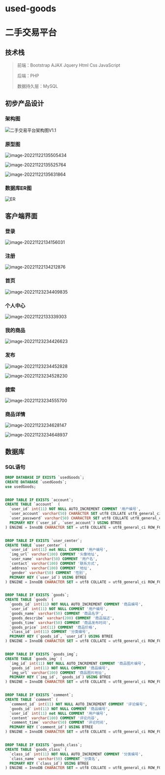 # used-goods
#  二手交易平台

## 技术栈


> 前端：Bootstrap AJAX Jquery Html Css JavaScript
>
> 后端：PHP
>
> 数据持久层：MySQL



## 初步产品设计

### 架构图

![二手交易平台架构图V1.1](E:\School\used-goods\doc\二手交易平台架构图V1.1.png)

### 原型图

![image-20221122135505434](C:\Users\BreaKpoint\AppData\Roaming\Typora\typora-user-images\image-20221122135505434.png)

![image-20221122135525764](C:\Users\BreaKpoint\AppData\Roaming\Typora\typora-user-images\image-20221122135525764.png)

![image-20221122135631864](C:\Users\BreaKpoint\AppData\Roaming\Typora\typora-user-images\image-20221122135631864.png)

### 数据库ER图

![ER](E:\School\used-goods\doc\ER.jpg)



## 客户端界面

### 登录

![image-20221122134156031](C:\Users\BreaKpoint\AppData\Roaming\Typora\typora-user-images\image-20221122134156031.png)

### 注册

![image-20221122134212876](C:\Users\BreaKpoint\AppData\Roaming\Typora\typora-user-images\image-20221122134212876.png)

### 首页

![image-20221123234409835](C:\Users\BreaKpoint\AppData\Roaming\Typora\typora-user-images\image-20221123234409835.png)

### 个人中心
![image-20221122133339303](C:\Users\BreaKpoint\AppData\Roaming\Typora\typora-user-images\image-20221122133339303.png)

### 我的商品

![image-20221123234426623](C:\Users\BreaKpoint\AppData\Roaming\Typora\typora-user-images\image-20221123234426623.png)

### 发布

![image-20221123234452828](C:\Users\BreaKpoint\AppData\Roaming\Typora\typora-user-images\image-20221123234452828.png)

![image-20221123234528230](C:\Users\BreaKpoint\AppData\Roaming\Typora\typora-user-images\image-20221123234528230.png)

### 搜索

![image-20221123234555700](C:\Users\BreaKpoint\AppData\Roaming\Typora\typora-user-images\image-20221123234555700.png)

### 商品详情

![image-20221123234628147](C:\Users\BreaKpoint\AppData\Roaming\Typora\typora-user-images\image-20221123234628147.png)

![image-20221123234648937](C:\Users\BreaKpoint\AppData\Roaming\Typora\typora-user-images\image-20221123234648937.png)

## 数据库

### SQL语句

```sql
DROP DATABASE IF EXISTS `usedGoods`;
CREATE DATABASE `usedGoods`;
use usedGoods;


DROP TABLE IF EXISTS `account`;
CREATE TABLE `account`  (
  `user_id` int(11) NOT NULL AUTO_INCREMENT COMMENT '用户编号',
  `user_account` varchar(50) CHARACTER SET utf8 COLLATE utf8_general_ci NOT NULL COMMENT '用户账号',
  `user_password` varchar(50) CHARACTER SET utf8 COLLATE utf8_general_ci NOT NULL COMMENT '用户密码',
  PRIMARY KEY (`user_id`, `user_account`) USING BTREE
) ENGINE = InnoDB CHARACTER SET = utf8 COLLATE = utf8_general_ci ROW_FORMAT = Compact;


DROP TABLE IF EXISTS `user_center`;
CREATE TABLE `user_center` (
  `user_id` int(11) not NULL COMMENT '用户编号',
  `img_url` varchar(100) COMMENT '头像地址',
  `user_name` varchar(50) COMMENT '用户名',
  `contact` varchar(100) COMMENT '联系方式',
  `address` varchar(100) COMMENT '地址',
  `gender` varchar(50) COMMENT '性别',
  PRIMARY KEY (`user_id`) USING BTREE
) ENGINE = InnoDB CHARACTER SET = utf8 COLLATE = utf8_general_ci ROW_FORMAT = Compact;


DROP TABLE IF EXISTS `goods`;
CREATE TABLE `goods` (
  `goods_id` int(11) NOT NULL AUTO_INCREMENT COMMENT '商品编号',
  `user_id` int(11) NOT NULL COMMENT '用户编号',
  `goods_name` varchar(50) COMMENT '商品名字',
  `goods_describe` varchar(200) COMMENT '商品描述',
  `goods_time` varchar(50) COMMENT '商品发布时间',
  `goods_price` int(11) COMMENT '商品价格',
  `class_id` int(11) COMMENT '分类编号',
  PRIMARY KEY (`goods_id`, `user_id`) USING BTREE
) ENGINE = InnoDB CHARACTER SET = utf8 COLLATE = utf8_general_ci ROW_FORMAT = Compact;


DROP TABLE IF EXISTS `goods_img`;
CREATE TABLE `goods_img` (
  `img_id` int(11) NOT NULL AUTO_INCREMENT COMMENT '商品图片编号',
  `goods_id` int(11) NOT NULL COMMENT '商品编号',
  `img_url` varchar(100) COMMENT '商品图片地址',
  PRIMARY KEY (`img_id`, `goods_id`) USING BTREE
) ENGINE = InnoDB CHARACTER SET = utf8 COLLATE = utf8_general_ci ROW_FORMAT = Compact;


DROP TABLE IF EXISTS `comment`;
CREATE TABLE `comment` (
  `comment_id` int(11) NOT NULL AUTO_INCREMENT COMMENT '评论编号',
  `goods_id` int(11) NOT NULL COMMENT '商品编号',
  `user_id` int(11) not NULL COMMENT '用户编号',
  `content` varchar(100) COMMENT '评论内容',
  `comment_time` varchar(50) COMMENT '评论时间',
  PRIMARY KEY (`comment_id`) USING BTREE
) ENGINE = InnoDB CHARACTER SET = utf8 COLLATE = utf8_general_ci ROW_FORMAT = Compact;


DROP TABLE IF EXISTS `goods_class`;
CREATE TABLE `goods_class` (
  `class_id` int(11) NOT NULL AUTO_INCREMENT COMMENT '分类编号',
  `class_name` varchar(50) COMMENT '分类名',
  PRIMARY KEY (`class_id`) USING BTREE
) ENGINE = InnoDB CHARACTER SET = utf8 COLLATE = utf8_general_ci ROW_FORMAT = Compact;

```

